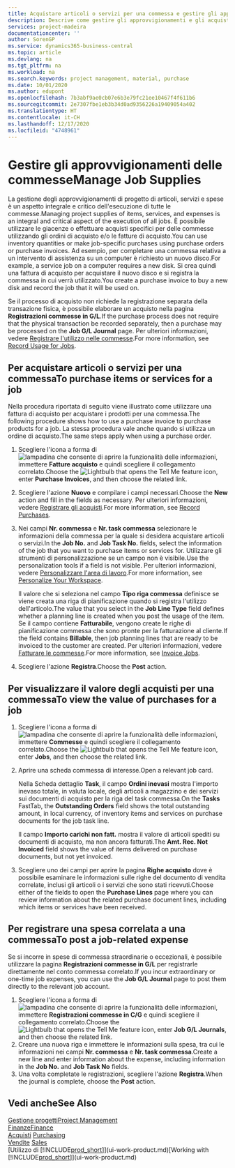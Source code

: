 ```yaml
---
title: Acquistare articoli o servizi per una commessa e gestire gli approvvigionamenti| Documenti Microsoft
description: Descrive come gestire gli approvvigionamenti e gli acquisti di materiale e servizi per le commesse.
services: project-madeira
documentationcenter: ''
author: SorenGP
ms.service: dynamics365-business-central
ms.topic: article
ms.devlang: na
ms.tgt_pltfrm: na
ms.workload: na
ms.search.keywords: project management, material, purchase
ms.date: 10/01/2020
ms.author: edupont
ms.openlocfilehash: 7b3abf9ae0cb07e6b3e79fc21ee10467f4f611b6
ms.sourcegitcommit: 2e7307fbe1eb3b34d0ad9356226a19409054a402
ms.translationtype: HT
ms.contentlocale: it-CH
ms.lasthandoff: 12/17/2020
ms.locfileid: "4748961"
---
```

# <a name="manage-job-supplies"></a><span data-ttu-id="1db55-103">Gestire gli approvvigionamenti delle commesse</span><span class="sxs-lookup"><span data-stu-id="1db55-103">Manage Job Supplies</span></span>
<span data-ttu-id="1db55-104">La gestione degli approvvigionamenti di progetto di articoli, servizi e spese è un aspetto integrale e critico dell'esecuzione di tutte le commesse.</span><span class="sxs-lookup"><span data-stu-id="1db55-104">Managing project supplies of items, services, and expenses is an integral and critical aspect of the execution of all jobs.</span></span> <span data-ttu-id="1db55-105">È possibile utilizzare le giacenze o effettuare acquisti specifici per delle commesse utilizzando gli ordini di acquisto e/o le fatture di acquisto.</span><span class="sxs-lookup"><span data-stu-id="1db55-105">You can use inventory quantities or make job-specific purchases using purchase orders or purchase invoices.</span></span> <span data-ttu-id="1db55-106">Ad esempio, per completare una commessa relativa a un intervento di assistenza su un computer è richiesto un nuovo disco.</span><span class="sxs-lookup"><span data-stu-id="1db55-106">For example, a service job on a computer requires a new disk.</span></span> <span data-ttu-id="1db55-107">Si crea quindi una fattura di acquisto per acquistare il nuovo disco e si registra la commessa in cui verrà utilizzato.</span><span class="sxs-lookup"><span data-stu-id="1db55-107">You create a purchase invoice to buy a new disk and record the job that it will be used on.</span></span>

<span data-ttu-id="1db55-108">Se il processo di acquisto non richiede la registrazione separata della transazione fisica, è possibile elaborare un acquisto nella pagina **Registrazioni commesse in G/L**.</span><span class="sxs-lookup"><span data-stu-id="1db55-108">If the purchase process does not require that the physical transaction be recorded separately, then a purchase may be processed on the **Job G/L Journal** page.</span></span> <span data-ttu-id="1db55-109">Per ulteriori informazioni, vedere [Registrare l'utilizzo nelle commesse](projects-how-record-job-usage.md).</span><span class="sxs-lookup"><span data-stu-id="1db55-109">For more information, see [Record Usage for Jobs](projects-how-record-job-usage.md).</span></span>

## <a name="to-purchase-items-or-services-for-a-job"></a><span data-ttu-id="1db55-110">Per acquistare articoli o servizi per una commessa</span><span class="sxs-lookup"><span data-stu-id="1db55-110">To purchase items or services for a job</span></span>
<span data-ttu-id="1db55-111">Nella procedura riportata di seguito viene illustrato come utilizzare una fattura di acquisto per acquistare i prodotti per una commessa.</span><span class="sxs-lookup"><span data-stu-id="1db55-111">The following procedure shows how to use a purchase invoice to purchase products for a job.</span></span> <span data-ttu-id="1db55-112">La stessa procedura vale anche quando si utilizza un ordine di acquisto.</span><span class="sxs-lookup"><span data-stu-id="1db55-112">The same steps apply when using a purchase order.</span></span>  

1. <span data-ttu-id="1db55-113">Scegliere l'icona a forma di ![lampadina che consente di aprire la funzionalità delle informazioni](media/ui-search/search_small.png "Informazioni sull'operazione che si desidera eseguire"), immettere **Fatture acquisto** e quindi scegliere il collegamento correlato.</span><span class="sxs-lookup"><span data-stu-id="1db55-113">Choose the ![Lightbulb that opens the Tell Me feature](media/ui-search/search_small.png "Tell me what you want to do") icon, enter **Purchase Invoices**, and then choose the related link.</span></span>  
2. <span data-ttu-id="1db55-114">Scegliere l'azione **Nuovo** e compilare i campi necessari.</span><span class="sxs-lookup"><span data-stu-id="1db55-114">Choose the **New** action and fill in the fields as necessary.</span></span> <span data-ttu-id="1db55-115">Per ulteriori informazioni, vedere [Registrare gli acquisti](purchasing-how-record-purchases.md).</span><span class="sxs-lookup"><span data-stu-id="1db55-115">For more information, see [Record Purchases](purchasing-how-record-purchases.md).</span></span>
3. <span data-ttu-id="1db55-116">Nei campi **Nr. commessa** e **Nr. task commessa** selezionare le informazioni della commessa per la quale si desidera acquistare articoli o servizi.</span><span class="sxs-lookup"><span data-stu-id="1db55-116">In the **Job No.** and **Job Task No.** fields, select the information of the job that you want to purchase items or services for.</span></span> <span data-ttu-id="1db55-117">Utilizzare gli strumenti di personalizzazione se un campo non è visibile.</span><span class="sxs-lookup"><span data-stu-id="1db55-117">Use the personalization tools if a field is not visible.</span></span> <span data-ttu-id="1db55-118">Per ulteriori informazioni, vedere [Personalizzare l'area di lavoro](ui-personalization-user.md).</span><span class="sxs-lookup"><span data-stu-id="1db55-118">For more information, see [Personalize Your Workspace](ui-personalization-user.md).</span></span>

    <span data-ttu-id="1db55-119">Il valore che si seleziona nel campo **Tipo riga commessa** definisce se viene creata una riga di pianificazione quando si registra l'utilizzo dell'articolo.</span><span class="sxs-lookup"><span data-stu-id="1db55-119">The value that you select in the **Job Line Type** field defines whether a planning line is created when you post the usage of the item.</span></span> <span data-ttu-id="1db55-120">Se il campo contiene **Fatturabile**, vengono create le righe di pianificazione commessa che sono pronte per la fatturazione al cliente.</span><span class="sxs-lookup"><span data-stu-id="1db55-120">If the field contains **Billable**, then job planning lines that are ready to be invoiced to the customer are created.</span></span> <span data-ttu-id="1db55-121">Per ulteriori informazioni, vedere [Fatturare le commesse](projects-how-invoice-jobs.md).</span><span class="sxs-lookup"><span data-stu-id="1db55-121">For more information, see [Invoice Jobs](projects-how-invoice-jobs.md).</span></span>
4. <span data-ttu-id="1db55-122">Scegliere l'azione **Registra**.</span><span class="sxs-lookup"><span data-stu-id="1db55-122">Choose the **Post** action.</span></span>

## <a name="to-view-the-value-of-purchases-for-a-job"></a><span data-ttu-id="1db55-123">Per visualizzare il valore degli acquisti per una commessa</span><span class="sxs-lookup"><span data-stu-id="1db55-123">To view the value of purchases for a job</span></span>
1. <span data-ttu-id="1db55-124">Scegliere l'icona a forma di ![lampadina che consente di aprire la funzionalità delle informazioni](media/ui-search/search_small.png "Informazioni sull'operazione che si desidera eseguire"), immettere **Commesse** e quindi scegliere il collegamento correlato.</span><span class="sxs-lookup"><span data-stu-id="1db55-124">Choose the ![Lightbulb that opens the Tell Me feature](media/ui-search/search_small.png "Tell me what you want to do") icon, enter **Jobs**, and then choose the related link.</span></span>
2. <span data-ttu-id="1db55-125">Aprire una scheda commessa di interesse.</span><span class="sxs-lookup"><span data-stu-id="1db55-125">Open a relevant job card.</span></span>

    <span data-ttu-id="1db55-126">Nella Scheda dettaglio **Task**, il campo **Ordini inevasi** mostra l'importo inevaso totale, in valuta locale, degli articoli a magazzino e dei servizi sui documenti di acquisto per la riga del task commessa.</span><span class="sxs-lookup"><span data-stu-id="1db55-126">On the **Tasks** FastTab, the **Outstanding Orders** field shows the total outstanding amount, in local currency, of inventory items and services on purchase documents for the job task line.</span></span>  

    <span data-ttu-id="1db55-127">Il campo **Importo carichi non fatt.** mostra il valore di articoli spediti su documenti di acquisto, ma non ancora fatturati.</span><span class="sxs-lookup"><span data-stu-id="1db55-127">The **Amt. Rec. Not Invoiced** field shows the value of items delivered on purchase documents, but not yet invoiced.</span></span>  
3. <span data-ttu-id="1db55-128">Scegliere uno dei campi per aprire la pagina **Righe acquisto** dove è possibile esaminare le informazioni sulle righe del documento di vendita correlate, inclusi gli articoli o i servizi che sono stati ricevuti.</span><span class="sxs-lookup"><span data-stu-id="1db55-128">Choose either of the fields to open the **Purchase Lines** page where you can review information about the related purchase document lines, including which items or services have been received.</span></span>

## <a name="to-post-a-job-related-expense"></a><span data-ttu-id="1db55-129">Per registrare una spesa correlata a una commessa</span><span class="sxs-lookup"><span data-stu-id="1db55-129">To post a job-related expense</span></span>
<span data-ttu-id="1db55-130">Se si incorre in spese di commessa straordinarie o eccezionali, è possibile utilizzare la pagina **Registrazioni commesse in G/L** per registrarle direttamente nel conto commessa correlato.</span><span class="sxs-lookup"><span data-stu-id="1db55-130">If you incur extraordinary or one-time job expenses, you can use the **Job G/L Journal** page to post them directly to the relevant job account.</span></span>

1. <span data-ttu-id="1db55-131">Scegliere l'icona a forma di ![lampadina che consente di aprire la funzionalità delle informazioni](media/ui-search/search_small.png "Informazioni sull'operazione che si desidera eseguire"), immettere **Registrazioni commesse in C/G** e quindi scegliere il collegamento correlato.</span><span class="sxs-lookup"><span data-stu-id="1db55-131">Choose the ![Lightbulb that opens the Tell Me feature](media/ui-search/search_small.png "Tell me what you want to do") icon, enter **Job G/L Journals**, and then choose the related link.</span></span>  
2. <span data-ttu-id="1db55-132">Creare una nuova riga e immettere le informazioni sulla spesa, tra cui le informazioni nei campi **Nr. commessa** e **Nr. task commessa**.</span><span class="sxs-lookup"><span data-stu-id="1db55-132">Create a new line and enter information about the expense, including information in the **Job No.** and **Job Task No** fields.</span></span>  
3. <span data-ttu-id="1db55-133">Una volta completate le registrazioni, scegliere l'azione **Registra**.</span><span class="sxs-lookup"><span data-stu-id="1db55-133">When the journal is complete, choose the **Post** action.</span></span>

## <a name="see-also"></a><span data-ttu-id="1db55-134">Vedi anche</span><span class="sxs-lookup"><span data-stu-id="1db55-134">See Also</span></span>
[<span data-ttu-id="1db55-135">Gestione progetti</span><span class="sxs-lookup"><span data-stu-id="1db55-135">Project Management</span></span>](projects-manage-projects.md)  
[<span data-ttu-id="1db55-136">Finanze</span><span class="sxs-lookup"><span data-stu-id="1db55-136">Finance</span></span>](finance.md)  
<span data-ttu-id="1db55-137">[Acquisti](purchasing-manage-purchasing.md)       </span><span class="sxs-lookup"><span data-stu-id="1db55-137">[Purchasing](purchasing-manage-purchasing.md)       </span></span>  
<span data-ttu-id="1db55-138">[Vendite](sales-manage-sales.md)    </span><span class="sxs-lookup"><span data-stu-id="1db55-138">[Sales](sales-manage-sales.md)    </span></span>  
<span data-ttu-id="1db55-139">[Utilizzo di [!INCLUDE[prod_short](includes/prod_short.md)]](ui-work-product.md)</span><span class="sxs-lookup"><span data-stu-id="1db55-139">[Working with [!INCLUDE[prod_short](includes/prod_short.md)]](ui-work-product.md)</span></span>  
